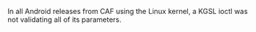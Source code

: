 In all Android releases from CAF using the Linux kernel, a KGSL ioctl was not validating all of its parameters.